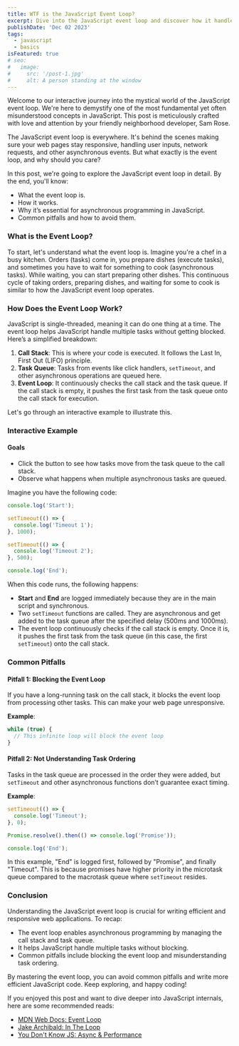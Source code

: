 ```yaml
---
title: WTF is the JavaScript Event Loop?
excerpt: Dive into the JavaScript event loop and discover how it handles asynchronous tasks, keeping your web applications smooth and responsive.
publishDate: 'Dec 02 2023'
tags:
  - javascript
  - basics
isFeatured: true
# seo:
#   image:
#     src: '/post-1.jpg'
#     alt: A person standing at the window
---
```


Welcome to our interactive journey into the mystical world of the JavaScript event loop. We're here to demystify one of the most fundamental yet often misunderstood concepts in JavaScript. This post is meticulously crafted with love and attention by your friendly neighborhood developer, Sam Rose.

The JavaScript event loop is everywhere. It's behind the scenes making sure your web pages stay responsive, handling user inputs, network requests, and other asynchronous events. But what exactly is the event loop, and why should you care?

In this post, we're going to explore the JavaScript event loop in detail. By the end, you'll know:

- What the event loop is.
- How it works.
- Why it’s essential for asynchronous programming in JavaScript.
- Common pitfalls and how to avoid them.

### What is the Event Loop?

To start, let's understand what the event loop is. Imagine you're a chef in a busy kitchen. Orders (tasks) come in, you prepare dishes (execute tasks), and sometimes you have to wait for something to cook (asynchronous tasks). While waiting, you can start preparing other dishes. This continuous cycle of taking orders, preparing dishes, and waiting for some to cook is similar to how the JavaScript event loop operates.

### How Does the Event Loop Work?

JavaScript is single-threaded, meaning it can do one thing at a time. The event loop helps JavaScript handle multiple tasks without getting blocked. Here’s a simplified breakdown:

1. **Call Stack**: This is where your code is executed. It follows the Last In, First Out (LIFO) principle.
2. **Task Queue**: Tasks from events like click handlers, `setTimeout`, and other asynchronous operations are queued here.
3. **Event Loop**: It continuously checks the call stack and the task queue. If the call stack is empty, it pushes the first task from the task queue onto the call stack for execution.

Let's go through an interactive example to illustrate this.

### Interactive Example

#### Goals

- Click the button to see how tasks move from the task queue to the call stack.
- Observe what happens when multiple asynchronous tasks are queued.

Imagine you have the following code:

```javascript
console.log('Start');

setTimeout(() => {
  console.log('Timeout 1');
}, 1000);

setTimeout(() => {
  console.log('Timeout 2');
}, 500);

console.log('End');
```

When this code runs, the following happens:

- **Start** and **End** are logged immediately because they are in the main script and synchronous.
- Two `setTimeout` functions are called. They are asynchronous and get added to the task queue after the specified delay (500ms and 1000ms).
- The event loop continuously checks if the call stack is empty. Once it is, it pushes the first task from the task queue (in this case, the first `setTimeout`) onto the call stack.

### Common Pitfalls

#### Pitfall 1: Blocking the Event Loop

If you have a long-running task on the call stack, it blocks the event loop from processing other tasks. This can make your web page unresponsive.

**Example**:

```javascript
while (true) {
  // This infinite loop will block the event loop
}
```

#### Pitfall 2: Not Understanding Task Ordering

Tasks in the task queue are processed in the order they were added, but `setTimeout` and other asynchronous functions don’t guarantee exact timing.

**Example**:

```javascript
setTimeout(() => {
  console.log('Timeout');
}, 0);

Promise.resolve().then(() => console.log('Promise'));

console.log('End');
```

In this example, "End" is logged first, followed by "Promise", and finally "Timeout". This is because promises have higher priority in the microtask queue compared to the macrotask queue where `setTimeout` resides.

### Conclusion

Understanding the JavaScript event loop is crucial for writing efficient and responsive web applications. To recap:

- The event loop enables asynchronous programming by managing the call stack and task queue.
- It helps JavaScript handle multiple tasks without blocking.
- Common pitfalls include blocking the event loop and misunderstanding task ordering.

By mastering the event loop, you can avoid common pitfalls and write more efficient JavaScript code. Keep exploring, and happy coding!

If you enjoyed this post and want to dive deeper into JavaScript internals, here are some recommended reads:

- [MDN Web Docs: Event Loop](https://developer.mozilla.org/en-US/docs/Web/JavaScript/EventLoop)
- [Jake Archibald: In The Loop](https://jakearchibald.com/2015/tasks-microtasks-queues-and-schedules/)
- [You Don't Know JS: Async & Performance](https://github.com/getify/You-Dont-Know-JS/tree/2nd-ed/async%20%26%20performance)
